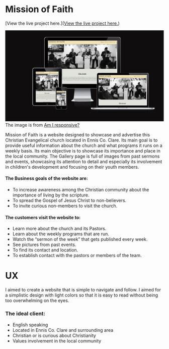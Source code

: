 # Mission of Faith

[View the live project here.]([View the live project here.](https://miatothova.github.io/Mission-of-Faith/))

![alt text](https://github.com/MiaTothova/Mission-of-Faith/blob/main/readme-images/responsive.png)
The image is from [Am I responsive?](https://ui.dev/amiresponsive)



Mission of Faith is a website designed to showcase and advertise this Christian Evangelical church located in Ennis Co. Clare. Its main goal is to provide useful information about the church and what programs it runs on a weekly basis. Its main objective is to showcase its importance and place in the local community. The Gallery page is full of images from past sermons and events, showcasing its attention to detail and especially its involvement in children's development and focusing on their youth members.   

#### The Business goals of the website are:
* To increase awareness among the Christian community about the importance of living by the scripture. 
* To spread the Gospel of Jesus Christ to non-believers. 
* To invite curious non-members to visit the church.
#### The customers visit the website to:
*  Learn more about the church and its Pastors. 
*  Learn about the weekly programs that are run. 
* Watch the “sermon of the week” that gets published every week.
* See pictures from past events.
* To find its contact and location.
* To establish contact with the pastors or members of the team. 


# UX
I aimed to create a website that is simple to navigate and follow. I aimed for a simplistic design with light colors so that it is easy to read without being too overwhelming on the eyes. 

### The ideal client:
* English speaking 
* Located in Ennis Co. Clare and surrounding area
* Christian or is curious about Christianity 
* Values involvement in the local community 
